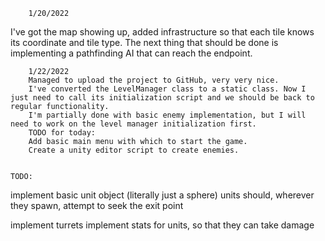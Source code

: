 		1/20/2022
I've got the map showing up, added infrastructure so that each tile knows its coordinate and tile type.
The next thing that should be done is implementing a pathfinding AI that can reach the endpoint.

		1/22/2022
		Managed to upload the project to GitHub, very very nice.
		I've converted the LevelManager class to a static class. Now I just need to call its initialization script and we should be back to regular functionality.
		I'm partially done with basic enemy implementation, but I will need to work on the level manager initialization first.
		TODO for today:
		Add basic main menu with which to start the game.
		Create a unity editor script to create enemies.


	TODO:
implement basic unit object (literally just a sphere)
units should, wherever they spawn, attempt to seek the exit point

implement turrets
implement stats for units, so that they can take damage
